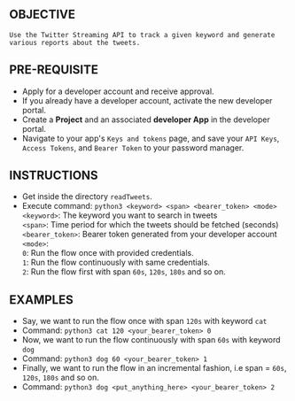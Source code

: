## OBJECTIVE
`
Use the Twitter Streaming API to track a given keyword and generate various reports about the tweets.
`

## PRE-REQUISITE
  - Apply for a developer account and receive approval.
  - If you already have a developer account, activate the new developer portal.
  - Create a **Project** and an associated **developer App** in the developer portal.
  - Navigate to your app's `Keys and tokens` page, and save your `API Keys`, `Access Tokens`, and `Bearer Token` to your password manager.
  
## INSTRUCTIONS
  - Get inside the directory `readTweets`.
  - Execute command: `python3 <keyword> <span> <bearer_token> <mode>`<br/>
  `<keyword>`: The keyword you want to search in tweets<br/>
  `<span>`: Time period for which the tweets should be fetched (seconds)<br/>
  `<bearer_token>`: Bearer token generated from your developer account<br/>
  `<mode>`:<br/>
  `0`: Run the flow once with provided credentials.<br/>
  `1`: Run the flow continuously with same credentials.<br/>
  `2`: Run the flow first with span `60s`, `120s`, `180s` and so on.

## EXAMPLES
  - Say, we want to run the flow once with span `120s` with keyword `cat`
  - Command: `python3 cat 120 <your_bearer_token> 0`
  - Now, we want to run the flow continuously with span `60s` with keyword `dog`
  - Command: `python3 dog 60 <your_bearer_token> 1`
  - Finally, we want to run the flow in an incremental fashion, i.e span = `60s`, `120s`, `180s` and so on.
  - Command: `python3 dog <put_anything_here> <your_bearer_token> 2`
